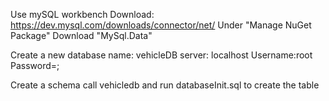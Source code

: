 Use mySQL workbench
Download: https://dev.mysql.com/downloads/connector/net/
Under "Manage NuGet Package" Download "MySql.Data"

Create a new database 
name: vehicleDB
server: localhost
Username:root
Password=;

Create a schema call vehicledb and run databaseInit.sql to create the table
